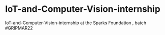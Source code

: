 # IoT-and-Computer-Vision-internship
IoT-and-Computer-Vision-internship at the Sparks Foundation , batch #GRIPMAR22
